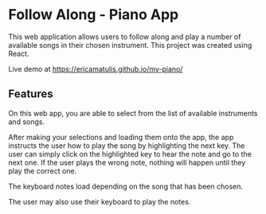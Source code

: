# Follow Along - Piano App

This web application allows users to follow along and play a number of available songs in their chosen instrument.
This project was created using React.

Live demo at https://ericamatulis.github.io/my-piano/

## Features

On this web app, you are able to select from the list of available instruments and songs.

After making your selections and loading them onto the app, the app instructs the user how to play the song by highlighting the next key. The user can simply click on the highlighted key to hear the note and go to the next one. If the user plays the wrong note, nothing will happen until they play the correct one.

The keyboard notes load depending on the song that has been chosen.

The user may also use their keyboard to play the notes.
